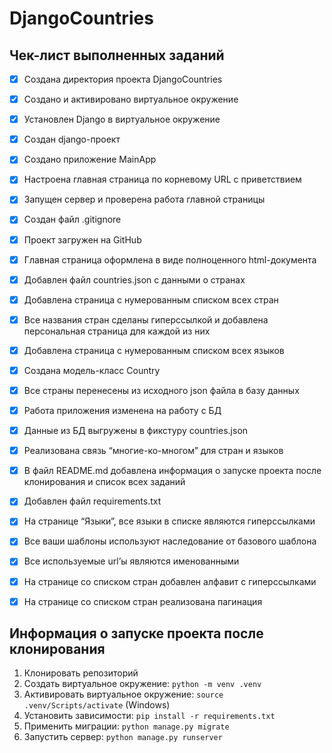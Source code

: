 # DjangoCountries

## Чек-лист выполненных заданий

- [x] Создана директория проекта DjangoCountries
- [x] Создано и активировано виртуальное окружение
- [x] Установлен Django в виртуальное окружение
- [x] Создан django-проект
- [x] Создано приложение MainApp
- [x] Настроена главная страница по корневому URL с приветствием
- [x] Запущен сервер и проверена работа главной страницы
- [x] Создан файл .gitignore
- [x] Проект загружен на GitHub
- [x] Главная страница оформлена в виде полноценного html-документа
- [x] Добавлен файл countries.json с данными о странах
- [x] Добавлена страница с нумерованным списком всех стран
- [x] Все названия стран сделаны гиперссылкой и добавлена персональная страница для каждой из них
- [x] Добавлена страница с нумерованным списком всех языков
- [x] Создана модель-класс Country
- [x] Все страны перенесены из исходного json файла в базу данных
- [x] Работа приложения изменена на работу с БД
- [x] Данные из БД выгружены в фикстуру countries.json
- [x] Реализована связь “многие-ко-многом” для стран и языков
- [x] В файл README.md добавлена информация о запуске проекта после клонирования и список всех заданий
- [x] Добавлен файл requirements.txt
- [x] На странице “Языки”, все языки в списке являются гиперссылками
- [x] Все ваши шаблоны используют наследование от базового шаблона
- [x] Все используемые url’ы являются именованными
- [x] На странице со списком стран добавлен алфавит с гиперссылками
- [x] На странице со списком стран реализована пагинация



## Информация о запуске проекта после клонирования

1. Клонировать репозиторий
2. Создать виртуальное окружение: ```python -m venv .venv```
3. Активировать виртуальное окружение: ```source .venv/Scripts/activate``` (Windows)
4. Установить зависимости: ```pip install -r requirements.txt```
5. Применить миграции: ```python manage.py migrate```
6. Запустить сервер: ```python manage.py runserver```